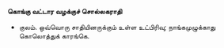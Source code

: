 **கொங்கு வட்டார வழக்குச் சொல்லகராதி**
- குலம். ஒவ்வொரு சாதியினருக்கும் உள்ள உட்பிரிவு; நாங்கமுழுக்காது கொலொத்துக் காரங்கெ.

